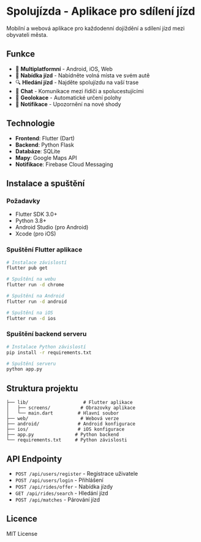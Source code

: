 # Spolujízda - Aplikace pro sdílení jízd

Mobilní a webová aplikace pro každodenní dojíždění a sdílení jízd mezi obyvateli města.

## Funkce

- 📱 **Multiplatformní** - Android, iOS, Web
- 🚗 **Nabídka jízd** - Nabídněte volná místa ve svém autě
- 🔍 **Hledání jízd** - Najděte spolujízdu na vaší trase
- 💬 **Chat** - Komunikace mezi řidiči a spolucestujícími
- 📍 **Geolokace** - Automatické určení polohy
- 🔔 **Notifikace** - Upozornění na nové shody

## Technologie

- **Frontend**: Flutter (Dart)
- **Backend**: Python Flask
- **Databáze**: SQLite
- **Mapy**: Google Maps API
- **Notifikace**: Firebase Cloud Messaging

## Instalace a spuštění

### Požadavky
- Flutter SDK 3.0+
- Python 3.8+
- Android Studio (pro Android)
- Xcode (pro iOS)

### Spuštění Flutter aplikace

```bash
# Instalace závislostí
flutter pub get

# Spuštění na webu
flutter run -d chrome

# Spuštění na Android
flutter run -d android

# Spuštění na iOS
flutter run -d ios
```

### Spuštění backend serveru

```bash
# Instalace Python závislostí
pip install -r requirements.txt

# Spuštění serveru
python app.py
```

## Struktura projektu

```
├── lib/                    # Flutter aplikace
│   ├── screens/           # Obrazovky aplikace
│   └── main.dart         # Hlavní soubor
├── web/                   # Webová verze
├── android/              # Android konfigurace
├── ios/                  # iOS konfigurace
├── app.py               # Python backend
└── requirements.txt     # Python závislosti
```

## API Endpointy

- `POST /api/users/register` - Registrace uživatele
- `POST /api/users/login` - Přihlášení
- `POST /api/rides/offer` - Nabídka jízdy
- `GET /api/rides/search` - Hledání jízd
- `POST /api/matches` - Párování jízd

## Licence

MIT License